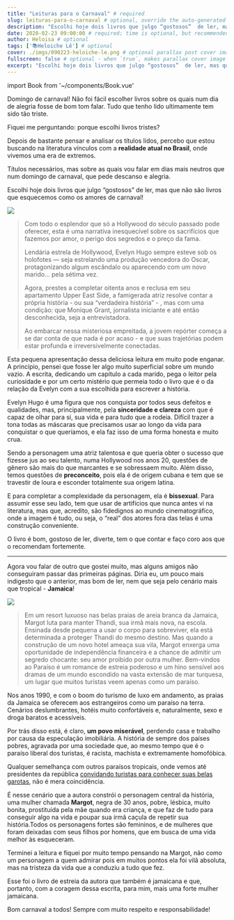 ```yaml
---
title: "Leituras para o Carnaval" # required
slug: leituras-para-o-carnaval # optional, override the auto-generated post slug
description: "Escolhi hoje dois livros que julgo “gostosos”  de ler, mas que não são livros que esquecemos como os amores de carnaval!" # required, used in meta tags and RSS feed
date: 2020-02-23 09:00:00 # required; time is optional, but recommended for the <time> tag and better post sorting control
author: Heloisa # optional
tags: ['📚Heloiche Lê'] # optional
cover: ./imgs/090223-heloiche-le.png # optional parallax post cover image
fullscreen: false # optional - when `true`, makes parallax cover image take up full viewport height
excerpt: "Escolhi hoje dois livros que julgo “gostosos”  de ler, mas que não são livros que esquecemos como os amores de carnaval!" # optional
---
```

import Book from '~/components/Book.vue'

Domingo de carnaval! Não foi fácil escolher livros sobre os quais num dia de alegria fosse de bom tom falar. Tudo que tenho lido ultimamente tem sido tão triste. 

Fiquei me perguntando: porque escolhi livros tristes? 

Depois de bastante pensar e analisar os títulos lidos, percebo que estou buscando na literatura vínculos com a **realidade atual no Brasil**, onde vivemos uma era de extremos. 

Títulos necessários, mas sobre as quais vou falar em dias mais neutros que num domingo de carnaval, que pede descanso e alegria. 

Escolhi hoje dois livros que julgo “gostosos”  de ler, mas que não são livros que esquecemos como os amores de carnaval! 

<book title="Os sete maridos de Evelyn Hugo" author="Taylor Jenkins Reid" link="https://amzn.to/37SkX7a">
<a target="_blank"  href="https://www.amazon.com.br/gp/product/8584391509/ref=as_li_tl?ie=UTF8&camp=1789&creative=9325&creativeASIN=8584391509&linkCode=as2&tag=heloiche-20&linkId=64e0b1bdd78cc04ab36f838df170c271"><img border="0" src="//ws-na.amazon-adsystem.com/widgets/q?_encoding=UTF8&MarketPlace=BR&ASIN=8584391509&ServiceVersion=20070822&ID=AsinImage&WS=1&Format=_SL250_&tag=heloiche-20" ></a>
</book>

> Com todo o esplendor que só a Hollywood do século passado pode oferecer, esta é uma narrativa inesquecível sobre os sacrifícios que fazemos por amor, o perigo dos segredos e o preço da fama.  
>  
>  
> Lendária estrela de Hollywood, Evelyn Hugo sempre esteve sob os holofotes ― seja estrelando uma produção vencedora do Oscar, protagonizando algum escândalo ou aparecendo com um novo marido… pela sétima vez.
> 
> Agora, prestes a completar oitenta anos e reclusa em seu apartamento Upper East Side, a famigerada atriz resolve contar a própria história - ou sua “verdadeira história” - , mas com uma condição: que Monique Grant, jornalista iniciante e até então desconhecida, seja a entrevistadora.
> 
> Ao embarcar nessa misteriosa empreitada, a jovem repórter começa a se dar conta de que nada é por acaso - e que suas trajetórias podem estar profunda e irreversivelmente conectadas.

Esta pequena apresentação dessa deliciosa leitura em muito pode enganar. A princípio, pensei que fosse ler algo muito superficial sobre um mundo vazio. A escrita, dedicando um capítulo a cada marido, pega o leitor pela curiosidade e por um certo mistério que permeia todo o livro que é o da relação da Evelyn com a sua escolhida para escrever a história. 

Evelyn Hugo é uma figura que nos conquista por todos seus defeitos e qualidades, mas, principalmente, pela **sinceridade e clareza** com que é capaz de olhar para si, sua vida e para tudo que a rodeia. Difícil trazer a tona todas as máscaras que precisamos usar ao longo da vida para conquistar o que queríamos, e ela faz isso de uma forma honesta e muito crua. 

Sendo a personagem uma atriz talentosa e que queria obter o sucesso que fizesse jus ao seu talento, numa Hollywood nos anos 20, questões de gênero são mais do que marcantes e se sobressaem muito. Além disso, temos questões de **preconceito**, pois ela é de origem cubana e tem que se travestir de loura e esconder totalmente sua origem latina. 

E para completar a complexidade da personagem, ela é **bissexual**. Para assumir esse seu lado, tem que usar de artifícios que nunca antes vi na literatura, mas que, acredito, são fidedignos ao mundo cinematográfico, onde a imagem é tudo, ou seja, o “real” dos atores fora das telas é uma construção conveniente.

O livro é bom, gostoso de ler, diverte, tem o que contar e faço coro aos que o recomendam fortemente.

---

Agora vou falar de outro que gostei muito, mas alguns amigos não conseguiram passar das primeiras páginas. Diria eu, um pouco mais indigesto que o anterior, mas bom de ler, nem que seja pelo cenário mais que tropical - **Jamaica**!

<book title="Bem-vindos ao Paraíso" author="Nicole Dennis Benn" link="https://amzn.to/2vTJoDA">
<a target="_blank"  href="https://www.amazon.com.br/gp/product/8592795338/ref=as_li_tl?ie=UTF8&camp=1789&creative=9325&creativeASIN=8592795338&linkCode=as2&tag=heloiche-20&linkId=925aa31240bf5690e85e0a1f5e38293f"><img border="0" src="//ws-na.amazon-adsystem.com/widgets/q?_encoding=UTF8&MarketPlace=BR&ASIN=8592795338&ServiceVersion=20070822&ID=AsinImage&WS=1&Format=_SL250_&tag=heloiche-20" ></a>
</book>

> Em um resort luxuoso nas belas praias de areia branca da Jamaica, Margot luta para manter Thandi, sua irmã mais nova, na escola. Ensinada desde pequena a usar o corpo para sobreviver, ela está determinada a proteger Thandi do mesmo destino. Mas quando a construção de um novo hotel ameaça sua vila, Margot enxerga uma oportunidade de independência financeira e a chance de admitir um segredo chocante: seu amor proibido por outra mulher. Bem-vindos ao Paraíso é um romance de estreia poderoso e um hino sensível aos dramas de um mundo escondido na vasta extensão de mar turquesa, um lugar que muitos turistas veem apenas como um paraíso.


Nos anos 1990, e com o boom do turismo de luxo em andamento, as praias da Jamaica se oferecem aos estrangeiros como um paraíso na terra. Cenários deslumbrantes, hotéis muito confortáveis e, naturalmente, sexo e droga baratos e acessíveis.

Por trás disso está, é claro, **um povo miserável**, perdendo casa e trabalho por causa da especulação imobiliária. A história  de sempre dos países pobres, agravada por uma sociedade que, ao mesmo tempo que é o paraíso liberal dos turistas, é racista, machista e extremamente homofóbica. 

Qualquer semelhança com outros paraísos tropicais, onde vemos até presidentes da república [convidando turistas para conhecer suas belas garotas](https://oglobo.globo.com/brasil/apos-declaracao-de-bolsonaro-sobre-tema-estados-lancam-campanhas-contra-turismo-sexual-23642854), não é mera coincidência.

É nesse cenário que a autora constrói o personagem central da história, uma mulher chamada  **Margot**, negra de 30 anos, pobre, lésbica, muito bonita, prostituída pela mãe quando era criança, e que faz de tudo para conseguir algo na vida e poupar sua  irmã caçula de repetir sua história.Todos os personagens fortes são femininos, e de mulheres que foram deixadas com seus filhos por homens, que em busca de uma vida melhor às esqueceram. 

Terminei a leitura e fiquei por muito tempo pensando na Margot, não como um personagem a quem admirar pois em muitos pontos ela foi vilã absoluta, mas na tristeza da vida que a conduziu a tudo que fez.

Esse foi o livro de estreia da autora que também é jamaicana e que, portanto, com a coragem dessa escrita, para mim, mais uma forte mulher jamaicana.

Bom carnaval a todos! Sempre com muito respeito e responsabilidade!
